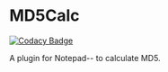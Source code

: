 # MD5Calc

[![Codacy Badge](https://api.codacy.com/project/badge/Grade/116b2c7ed37f416eb87b0c33762f7f98)](https://app.codacy.com/gh/Joker2770/MD5Calc?utm_source=github.com&utm_medium=referral&utm_content=Joker2770/MD5Calc&utm_campaign=Badge_Grade_Settings)

A plugin for Notepad-- to calculate MD5.
